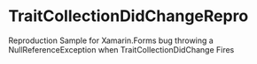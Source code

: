 # TraitCollectionDidChangeRepro
 Reproduction Sample for Xamarin.Forms bug throwing a NullReferenceException when TraitCollectionDidChange Fires
